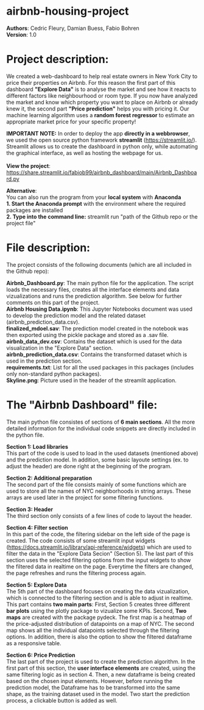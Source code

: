 # airbnb-housing-project

**Authors**: Cedric Fleury, Damian Buess, Fabio Bohren<br>
**Version**: 1.0

# Project description: 
We created a web-dashboard to help real estate owners in New York City to price their properties on Airbnb.
For this reason the first part of this dashboard **"Explore Data"** is to analyse the market and see how it reacts to different factors like neighbourhood or room type. If you now have analyzed the market and know which property you want to place on Airbnb or already knew it, the second part **"Price prediction"** helps you with pricing it. Our machine learning algorithm uses a **random forest regressor** to estimate an appropriate market price for your specific property!

**IMPORTANT NOTE:** In order to deploy the app **directly in a webbrowser**, we used the open source python framework **streamlit** (https://streamlit.io/). Streamlit allows us to create the dashboard in python only, while automating the graphical interface, as well as hosting the webpage for us.<br> 
<br> 
**View the project**: https://share.streamlit.io/fabiob99/airbnb_dashboard/main/Airbnb_Dashboard.py <br>

**Alternative**:<br>
You can also run the program from your **local system** with **Anaconda**<br>
**1. Start the Anaconda prompt** with the environment where the required packages are installed<br>
**2. Type into the command line:** streamlit run "path of the Github repo or the project file"<br>

# File description:
The project consists of the following documents (which are all included in the Github repo):<br>

**Airbnb_Dashboard.py**: The main python file for the application. The script loads the necessary files, creates all the interface elements and data vizualizations and runs the prediction algorithm. See below for further comments on this part of the project. <br>
**Airbnb Housing Data.ipynb**: This Jupyter Notebooks document was used to develop the prediction model and the related dataset (airbnb_prediction_data.csv).<br>
**finalized_mdoel.sav**: The prediction model created in the notebook was then exported using the pickle package and stored as a .sav file.<br>
**airbnb_data_dev.csv**: Contains the dataset which is used for the data visualization in the "Explore Data" section. <br>
**airbnb_prediction_data.csv**: Contains the transformed dataset which is used in the prediction section. <br>
**requirements.txt**: List for all the used packages in this packages (includes only non-standard python packages).<br>
**Skyline.png**: Picture used in the header of the streamlit application.<br>

# The "Airbnb Dashboard" file:
The main python file consistes of sections of **6 main sections**. All the more detailed information for the individual code snippets are directly included in the python file.
<br>

**Section 1: Load libraries**<br>
This part of the code is used to load in the used datasets (mentioned above) and the prediction model. In addition, some basic layoute settings (ex. to adjust the header) are done right at the beginning of the program.
<br>

**Section 2: Additional preparation**<br>
The second part of the file consists mainly of some functions which are used to store all the names of NYC neighborhoods in string arrays. These arrays are used later in the project for some filtering functions.
<br>

**Section 3: Header**<br>
The third section only consists of a few lines of code to layout the header.
<br>

**Section 4: Filter section**<br>
In this part of the code, the filtering sidebar on the left side of the page is created. The code consists of some streamlit input widgets (https://docs.streamlit.io/library/api-reference/widgets) which are used to filter the data in the "Explore Data Secion" (Section 5). The last part of this section uses the selected filtering options from the input widgets to show the filtered data in realtime on the page. Everytime the filters are changed, the page refreshes and runs the filtering process again.
<br>

**Section 5: Explore Data**<br>
The 5th part of the dashboard focuses on creating the data vizualization, which is connected to the filtering section and is able to adjust in realtime. This part contains **two main parts**: First, Section 5 creates three different **bar plots** using the plotly package to vizualize some KPIs. Second, **Two maps** are created with the package pydeck. The first map is a heatmap of the price-adjusted distribution of datapoints on a map of NYC. The second map shows all the individual datapoints selected through the filtering options. In addition, there is also the option to show the filtered dataframe as a responsive table.
<br>

**Section 6: Price Prediction**<br>
The last part of the project is used to create the prediction algorithm. In the first part of this section, the **user interface elements** are created, using the same filtering logic as in section 4. Then, a new dataframe is being created based on the chosen input elements. However, before running the prediction model, the Dataframe has to be transformed into the same shape, as the training dataset used in the model. Two start the prediction process, a clickable button is added as well.

